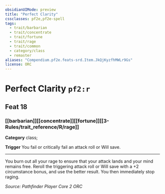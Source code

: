 ```yaml
---
obsidianUIMode: preview
title: "Perfect Clarity"
cssclasses: pf2e,pf2e-spell
tags:
  - trait/barbarian
  - trait/concentrate
  - trait/fortune
  - trait/rage
  - trait/common
  - category/class
  - remaster
aliases: "Compendium.pf2e.feats-srd.Item.JkQjKyzfhMWLr9Gs"
license: ORC
---
```

# Perfect Clarity `pf2:r`
## Feat 18
### [[barbarian]][[concentrate]][[fortune]][[3-Rules/trait_reference/R/rage]]

**Category** class; 




**Trigger** You fail or critically fail an attack roll or Will save.

* * *

You burn out all your rage to ensure that your attack lands and your mind remains free. Reroll the triggering attack roll or Will save with a +2 circumstance bonus, and use the better result. You then immediately stop raging.

*Source: Pathfinder Player Core 2*
*ORC*